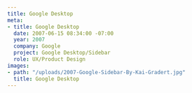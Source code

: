 ```yaml
---
title: Google Desktop
meta:
- title: Google Desktop
  date: 2007-06-15 08:34:00 -07:00
  year: 2007
  company: Google
  project: Google Desktop/Sidebar
  role: UX/Product Design
images:
- path: "/uploads/2007-Google-Sidebar-By-Kai-Gradert.jpg"
  title: Google Desktop
---
```


